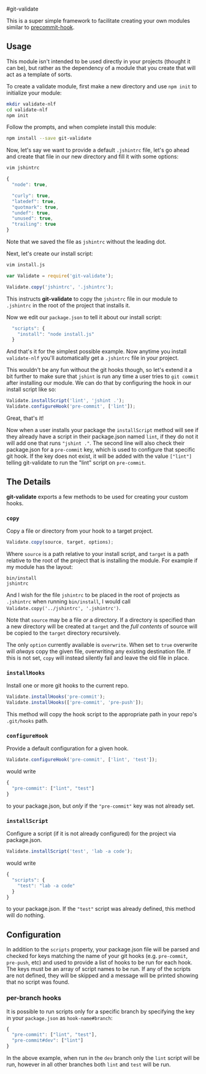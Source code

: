 #git-validate

This is a super simple framework to facilitate creating your own modules similar to [precommit-hook](https://github.com/nlf/precommit-hook).

## Usage

This module isn't intended to be used directly in your projects (thought it can be), but rather as the dependency of a module that you create that will act as a template of sorts.

To create a validate module, first make a new directory and use `npm init` to initialize your module:

```bash
mkdir validate-nlf
cd validate-nlf
npm init
```

Follow the prompts, and when complete install this module:

```bash
npm install --save git-validate
```

Now, let's say we want to provide a default `.jshintrc` file, let's go ahead and create that file in our new directory and fill it with some options:

```bash
vim jshintrc
```

```javascript
{
  "node": true,

  "curly": true,
  "latedef": true,
  "quotmark": true,
  "undef": true,
  "unused": true,
  "trailing": true
}
```

Note that we saved the file as `jshintrc` without the leading dot.

Next, let's create our install script:

```bash
vim install.js
```

```javascript
var Validate = require('git-validate');

Validate.copy('jshintrc', '.jshintrc');
```

This instructs **git-validate** to copy the `jshintrc` file in our module to `.jshintrc` in the root of the project that installs it.

Now we edit our `package.json` to tell it about our install script:

```javascript
  "scripts": {
    "install": "node install.js"
  }
```

And that's it for the simplest possible example. Now anytime you install `validate-nlf` you'll automatically get a `.jshintrc` file in your project.

This wouldn't be any fun without the git hooks though, so let's extend it a bit further to make sure that `jshint` is run any time a user tries to `git commit` after installing our module. We can do that by configuring the hook in our install script like so:

```javascript
Validate.installScript('lint', 'jshint .');
Validate.configureHook('pre-commit', ['lint']);
```

Great, that's it!

Now when a user installs your package the `installScript` method will see if they already have a script in their package.json named `lint`, if they do not it will add one that runs `"jshint ."`. The second line will also check their package.json for a `pre-commit` key, which is used to configure that specific git hook. If the key does not exist, it will be added with the value `["lint"]` telling git-validate to run the "lint" script on `pre-commit`.


## The Details

**git-validate** exports a few methods to be used for creating your custom hooks.

### `copy`

Copy a file or directory from your hook to a target project.

```javascript
Validate.copy(source, target, options);
```

Where `source` is a path relative to your install script, and `target` is a path relative to the root of the project that is installing the module. For example if my module has the layout:

```
bin/install
jshintrc
```

And I wish for the file `jshintrc` to be placed in the root of projects as `.jshintrc` when running `bin/install`, I would call `Validate.copy('../jshintrc', '.jshintrc')`.

Note that `source` may be a file *or* a directory. If a directory is specified than a new directory will be created at `target` and the *full contents* of source will be copied to the `target` directory recursively.

The only `option` currently available is `overwrite`. When set to `true` overwrite will *always* copy the given file, overwriting any existing destination file. If this is not set, `copy` will instead silently fail and leave the old file in place.


### `installHooks`

Install one or more git hooks to the current repo.

```javascript
Validate.installHooks('pre-commit');
Validate.installHooks(['pre-commit', 'pre-push']);
```

This method will copy the hook script to the appropriate path in your repo's `.git/hooks` path.

### `configureHook`

Provide a default configuration for a given hook.

```javascript
Validate.configureHook('pre-commit', ['lint', 'test']);
```

would write

```javascript
{
  "pre-commit": ["lint", "test"]
}
```

to your package.json, but *only* if the `"pre-commit"` key was not already set.

### `installScript`

Configure a script (if it is not already configured) for the project via package.json.

```javascript
Validate.installScript('test', 'lab -a code');
```

would write

```javascript
{
  "scripts": {
    "test": "lab -a code"
  }
}
```

to your package.json. If the `"test"` script was already defined, this method will do nothing.


## Configuration

In addition to the `scripts` property, your package.json file will be parsed and checked for keys matching the name of your git hooks (e.g. `pre-commit`, `pre-push`, etc) and used to provide a list of hooks to be run for each hook. The keys must be an array of script names to be run. If any of the scripts are not defined, they will be skipped and a message will be printed showing that no script was found.

### per-branch hooks

It is possible to run scripts only for a specific branch by specifying the key in your `package.json` as `hook-name#branch`:

```javascript
{
  "pre-commit": ["lint", "test"],
  "pre-commit#dev": ["lint"]
}
```

In the above example, when run in the `dev` branch only the `lint` script will be run, however in all other branches both `lint` and `test` will be run.
